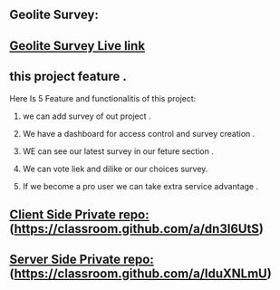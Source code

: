 ## Geolite Survey:
## [ Geolite Survey Live link ](https://geolite-client-site.web.app/)

## this project feature  . 
Here Is 5 Feature  and functionalitis of this project:
1. we can add survey of out project  . 
2. We have a dashboard for access control and survey creation .

3. WE can see our latest survey in our feture section .

4. We can vote liek and dilike or our choices survey.

5. If we become a pro user we can take extra service advantage  .





## [ Client Side Private repo:](https://classroom.github.com/a/dn3l6UtS)(https://classroom.github.com/a/dn3l6UtS)

## [ Server Side Private repo:](https://classroom.github.com/a/IduXNLmU)(https://classroom.github.com/a/IduXNLmU)
